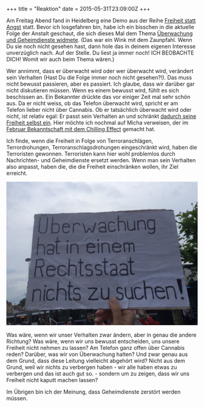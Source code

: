 +++
title = "Reaktion"
date = 2015-05-31T23:09:00Z
+++


Am Freitag Abend fand in Heidelberg eine Demo aus der Reihe [Freiheit statt Angst](https://www.stopwatchingus-heidelberg.de/2015/05/20/freiheit-statt-angst-tour-2015-in-heidelberg/) statt. Bevor ich losgefahren bin, habe ich ein bisschen in die aktuelle Folge der Anstalt geschaut, die sich dieses Mal dem Thema [Überwachung und Geheimdienste widmete](http://plasisent.org/2015/die-anstalt-ueber-ueberwachung/). (Das war ein Wink mit dem Zaunpfahl. Wenn Du sie noch nicht gesehen hast, dann hole das in deinem eigenen Interesse unverzüglich nach. Auf der Stelle. Du liest ja immer noch! ICH BEOBACHTE DICH! Womit wir auch beim Thema wären.)

Wer annimmt, dass er überwacht wird oder wer überwacht wird, verändert sein Verhalten (Hast Du die Folge immer noch nicht gesehen?!). Das muss nicht bewusst passieren, aber es passiert. Ich glaube, dass wir darüber gar nicht diskutieren müssen. Wenn es einem bewusst wird, fühlt es sich beschissen an. Ein Bekannter drückte das vor einiger Zeit mal sehr schön aus. Da er nicht weiss, ob das Telefon überwacht wird, spricht er am Telefon lieber nicht über Cannabis. Ob er tatsächlich überwacht wird oder nicht, ist relativ egal: Er passt sein Verhalten an und schränkt [dadurch seine Freiheit selbst ein](https://de.wikipedia.org/wiki/Selbstzensur). Hier möchte ich nochmal auf Micha verweisen, der im [Februar Bekanntschaft mit dem Chilling Effect](http://plasisent.org/2015/kein-bild-polizei-neben-afd-plakat/) gemacht hat.

Ich finde, wenn die Freiheit in Folge von Terroranschlägen, Terrordrohungen, Terroranschlagsdrohungen eingeschränkt wird, haben die Terroristen gewonnen. Terroristen kann hier wohl problemlos durch Nachrichten- und Geheimdienste ersetzt werden. Wenn man sein Verhalten also anpasst, haben die, die die Freiheit einschränken wollen, ihr Ziel erreicht.

![Überwachung hat in einem Rechtsstaat nichts verloren.](/img/IMG_62.jpg)

Was wäre, wenn wir unser Verhalten zwar ändern, aber in genau die andere Richtung? Was wäre, wenn wir uns bewusst entscheiden, uns unsere Freiheit nicht nehmen zu lassen? Am Telefon ganz offen über Cannabis reden? Darüber, was wir von Überwachung halten? Und zwar genau aus dem Grund, dass diese Leitung vielleicht abgehört wird? Nicht aus dem Grund, weil wir nichts zu verbergen haben - wir alle haben etwas zu verbergen und das ist auch gut so. - sondern um zu zeigen, dass wir uns Freiheit nicht kaputt machen lassen?

Im Übrigen bin ich der Meinung, dass Geheimdienste zerstört werden müssen.